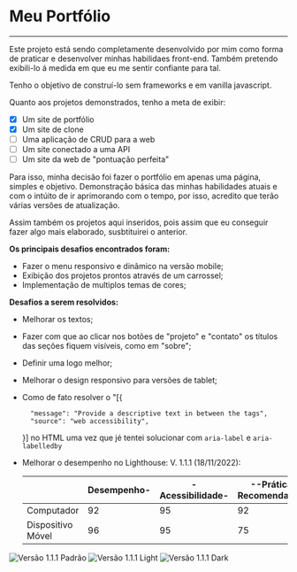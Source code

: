 # Meu Portfólio

---

Este projeto está sendo completamente desenvolvido por mim como forma de praticar e desenvolver minhas habilidaes front-end.
Também pretendo exibili-lo á medida em que eu me sentir confiante para tal.

Tenho o objetivo de construí-lo sem frameworks e em vanilla javascript.

Quanto aos projetos demonstrados, tenho a meta de exibir:

 - [X] Um site de portfólio
 - [X] Um site de clone
 - [ ] Uma aplicação de CRUD para a web
 - [ ] Um site conectado a uma API
 - [ ] Um site da web de "pontuação perfeita"

Para isso, minha decisão foi fazer o portfólio em apenas uma página, simples e objetivo. Demonstração básica das minhas habilidades atuais e com o intúito de ir aprimorando com o tempo, por isso, acredito que terão várias versões de atualização.

Assim também os projetos aqui inseridos, pois assim que eu conseguir fazer algo mais elaborado, susbtituirei o anterior.

**Os principais desafios encontrados foram:**

- Fazer o menu responsivo e dinâmico na versão mobile;
- Exibição dos projetos prontos através de um carrossel;
- Implementação de multiplos temas de cores;

**Desafios a serem resolvidos:**

- Melhorar os textos; 

- Fazer com que ao clicar nos botões de "projeto" e "contato" os títulos das seções fiquem visíveis, como em "sobre";

- Definir uma logo melhor;

- Melhorar o design responsivo para versões de tablet;

- Como de fato resolver o 
    "[{

	    "message": "Provide a descriptive text in between the tags",
	    "source": "web accessibility",
	
    }]
    no HTML uma vez que jé tentei solucionar com `aria-label` e `aria-labelledby` 

- Melhorar o desempenho no Lighthouse:
    V. 1.1.1  (18/11/2022):

    |  | Desempenho- | -Acessibilidade-  | --Práticas Recomendadas-  | -SEO
    | ----------- | ----------- | ----------- | ----------- | ----------- |
    | Computador | 92 | 95 | 92 | 80 |
    | Dispositivo Móvel | 96 | 95 | 75 | 83 |


![Versão 1.1.1 Padrão](images/versao_padrao.jpg)
![Versão 1.1.1 Light](images/versao_light.jpg)
![Versão 1.1.1 Dark](images/versao_dark.jpg)